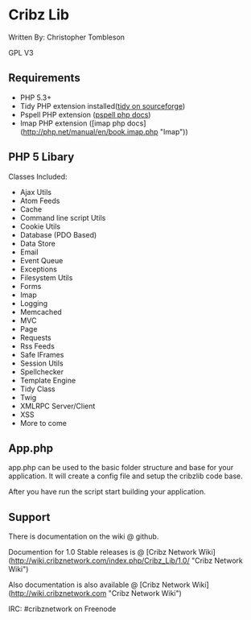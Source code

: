 Cribz Lib
=========
Written By: Christopher Tombleson

GPL V3

Requirements
------------
*   PHP 5.3+
*   Tidy PHP extension installed([tidy on sourceforge](http://tidy.sourceforge.net/ "Tidy"))
*   Pspell PHP extension ([pspell php docs](http://php.net/manual/en/pspell.requirements.php "Pspell"))
*   Imap PHP extension ([imap php docs] (http://php.net/manual/en/book.imap.php "Imap"))

PHP 5 Libary
------------
Classes Included:

*   Ajax Utils
*   Atom Feeds
*   Cache
*   Command line script Utils
*   Cookie Utils
*   Database (PDO Based)
*   Data Store
*   Email
*   Event Queue
*   Exceptions
*   Filesystem Utils
*   Forms
*   Imap
*   Logging
*   Memcached
*   MVC
*   Page
*   Requests
*   Rss Feeds
*   Safe IFrames
*   Session Utils
*   Spellchecker
*   Template Engine
*   Tidy Class
*   Twig
*   XMLRPC Server/Client
*   XSS
*   More to come

App.php
------------
app.php can be used to the basic folder structure and base for your application.
It will create a config file and setup the cribzlib code base.

After you have run the script start building your application.

Support
------------
There is documentation on the wiki @ github.

Documention for 1.0 Stable releases is @ [Cribz Network Wiki] (http://wiki.cribznetwork.com/index.php/Cribz_Lib/1.0/ "Cribz Network Wiki")

Also documentation is also available @ [Cribz Network Wiki] (http://wiki.cribznetwork.com "Cribz Network Wiki")

IRC: #cribznetwork on Freenode
